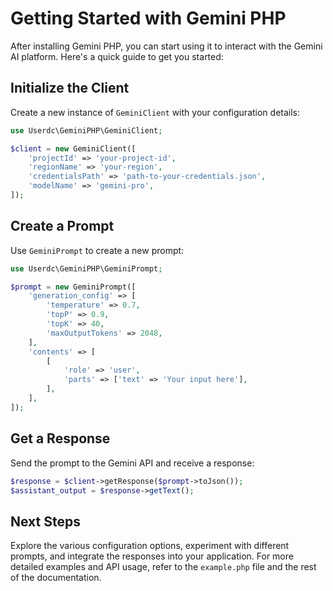 # Getting Started with Gemini PHP

After installing Gemini PHP, you can start using it to interact with the Gemini AI platform. Here's a quick guide to get you started:

## Initialize the Client

Create a new instance of `GeminiClient` with your configuration details:

```php
use Userdc\GeminiPHP\GeminiClient;

$client = new GeminiClient([
    'projectId' => 'your-project-id',
    'regionName' => 'your-region',
    'credentialsPath' => 'path-to-your-credentials.json',
    'modelName' => 'gemini-pro',
]);
```

## Create a Prompt

Use `GeminiPrompt` to create a new prompt:

```php
use Userdc\GeminiPHP\GeminiPrompt;

$prompt = new GeminiPrompt([
    'generation_config' => [
        'temperature' => 0.7,
        'topP' => 0.9,
        'topK' => 40,
        'maxOutputTokens' => 2048,
    ],
    'contents' => [
        [
            'role' => 'user',
            'parts' => ['text' => 'Your input here'],
        ],
    ],
]);
```

## Get a Response

Send the prompt to the Gemini API and receive a response:

```php
$response = $client->getResponse($prompt->toJson());
$assistant_output = $response->getText();
```

## Next Steps

Explore the various configuration options, experiment with different prompts, and integrate the responses into your application. For more detailed examples and API usage, refer to the `example.php` file and the rest of the documentation.